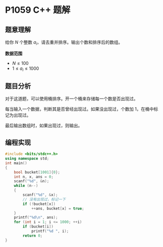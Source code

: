 # P1059 C++ 题解

## 题意理解

给你 $N$ 个整数 $a_i$，请去重并排序。输出个数和排序后的数组。

**数据范围**

- $N \leqslant 100$
- $1 \leqslant a_i \leqslant 1000$

## 题目分析

对于这道题，可以使用桶排序。开一个桶来存储每一个数是否出现过。

每当输入一个数据，判断其是否曾经出现过。如果没出现过，个数加 $1$，在桶中标记为出现过。

最后输出数组时，如果出现过，则输出。

## 编程实现

```cpp
#include <bits/stdc++.h>
using namespace std;
int main()
{
    bool bucket[1001]{0};
    int n, x, ans = 0;
    scanf("%d", &n);
    while (n--)
    {
        scanf("%d", &x);
        // 没有出现过，标记一下
        if (!bucket[x])
            ++ans, bucket[x] = true;
    }
    printf("%d\n", ans);
    for (int i = 1; i <= 1000; ++i)
        if (bucket[i])
            printf("%d ", i);
        return 0;
}
```